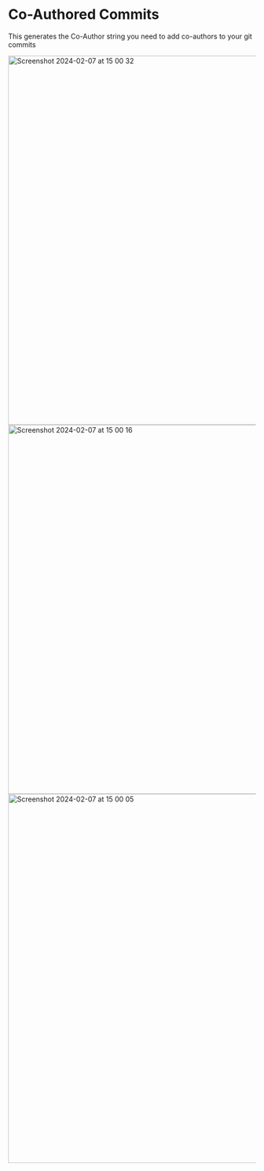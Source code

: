 # Co-Authored Commits

This generates the Co-Author string you need to add co-authors to your git commits

<img width="751" alt="Screenshot 2024-02-07 at 15 00 32" src="https://github.com/mateusjunges/raycast-git-commit-co-authors/assets/19756164/613de391-e63c-49ec-9a0f-8c7a875aa2b6">


<img width="751" alt="Screenshot 2024-02-07 at 15 00 16" src="https://github.com/mateusjunges/raycast-git-commit-co-authors/assets/19756164/ae76ef1c-2981-4812-9363-dcb3647f1230">


<img width="751" alt="Screenshot 2024-02-07 at 15 00 05" src="https://github.com/mateusjunges/raycast-git-commit-co-authors/assets/19756164/65d85e91-855a-49d8-a240-b37fad208a57">
